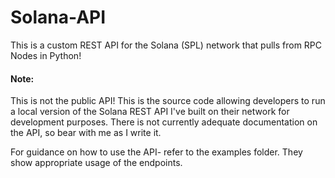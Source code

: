 # Solana-API
This is a custom REST API for the Solana (SPL) network that pulls from RPC Nodes in Python!

#### Note:

This is not the public API! This is the source code allowing developers to run a local version of the Solana REST API I've built on their network for development purposes.
There is not currently adequate documentation on the API, so bear with me as I write it.

For guidance on how to use the API- refer to the examples folder. They show appropriate usage of the endpoints.
